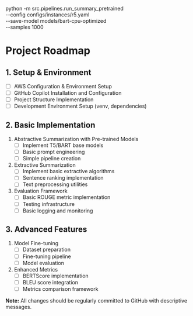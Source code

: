python -m src.pipelines.run_summary_pretrained \
    --config configs/instances/r5.yaml \
    --save-model models/bart-cpu-optimized \
    --samples 1000
    
# Project Roadmap

## 1. Setup & Environment
- [ ] AWS Configuration & Environment Setup
- [ ] GitHub Copilot Installation and Configuration
- [ ] Project Structure Implementation
- [ ] Development Environment Setup (venv, dependencies)

## 2. Basic Implementation
1. Abstractive Summarization with Pre-trained Models
    - [ ] Implement T5/BART base models
    - [ ] Basic prompt engineering
    - [ ] Simple pipeline creation

2. Extractive Summarization
    - [ ] Implement basic extractive algorithms
    - [ ] Sentence ranking implementation
    - [ ] Text preprocessing utilities

3. Evaluation Framework
    - [ ] Basic ROUGE metric implementation
    - [ ] Testing infrastructure
    - [ ] Basic logging and monitoring

## 3. Advanced Features
1. Model Fine-tuning
    - [ ] Dataset preparation
    - [ ] Fine-tuning pipeline
    - [ ] Model evaluation

2. Enhanced Metrics
    - [ ] BERTScore implementation
    - [ ] BLEU score integration
    - [ ] Metrics comparison framework

**Note:** All changes should be regularly committed to GitHub with descriptive messages.

